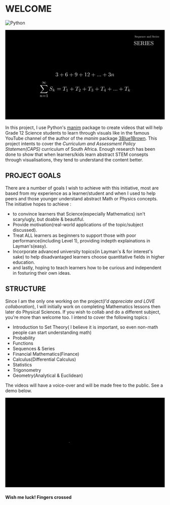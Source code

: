 # WELCOME
![Python](https://img.shields.io/badge/python-3670A0?style=for-the-badge&logo=python&logoColor=ffdd54)

![](images/Screenshot_Cover.png)

In this project, I use Python's [manim](https://github.com/3b1b/manim) package to create videos that will help Grade 12 Science students to learn through visuals like in the famous YouTube channel of the author of the _manim_ package [3Blue1Brown](https://www.youtube.com/@3blue1brown).
This project intents to cover the _Curriculum and Assessment Policy Statemen(CAPS)_ curriculum of South Africa. Enough research has been done to show that when learners/kids learn abstract STEM consepts through visualisations, they tend to understand the content better. 

## PROJECT GOALS
There are a number of goals I wish to achieve with this initiative, most are based from my experience as a learner/student and when I used to help peers and those younger understand abstract Math or Physics concepts. The initiative hopes to achieve :
- to convince learners that Science(especially Mathematics) isn't scary/ugly, but doable & beautiful.
- Provide motivation(real-world applications of the topic/subject discussed).
- Treat ALL learners as beginners to support those with poor performance(including Level 1), providing indepth explainations in Layman's(easy).
- Incorporate advanced university topics(in Layman's & for interest's sake) to help disadvantaged learners choose quantitative fields in higher education.
- and lastly, hoping to teach learners how to be curious and independent in fosturing their own ideas.

## STRUCTURE
Since I am the only one working on the project(_I'd appreciate and LOVE collaboration_), I will initially work on completing Mathematics lessons then later do Physical Sciences. If you wish to collab and do a different subject, you're more than welcome too. I intend to cover the following topics :
- Introduction to Set Theory( I believe it is important, so even non-math people can start understanding math)
- Probability
- Functions
- Sequences & Series
- Financial Mathematics(Finance)
- Calculus(Differential Calculus)
- Statistics
- Trigonometry
- Geometry(Analytical & Euclidean)

The videos will have a voice-over and will be made free to the public. See a demo below.

![](SquareToCircle_Demo.gif)

#### Wish me luck! Fingers crossed


